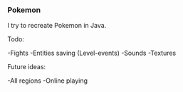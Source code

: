 ###  Pokemon  ###

I try to recreate Pokemon in Java. 

Todo:

-Fights
-Entities saving (Level-events)
-Sounds
-Textures

Future ideas:

-All regions
-Online playing
